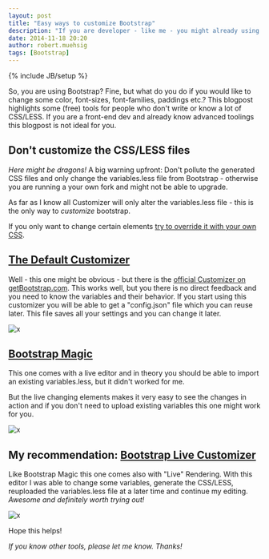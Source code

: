 ```yaml
---
layout: post
title: "Easy ways to customize Bootstrap"
description: "If you are developer - like me - you might already using Bootstrap, but what if you need to change some colors or font-families? Here are some tools that I have found."
date: 2014-11-18 20:20
author: robert.muehsig
tags: [Bootstrap]
---
```

{% include JB/setup %}

So, you are using Bootstrap? Fine, but what do you do if you would like to change some color, font-sizes, font-families, paddings etc.? 
This blogpost highlights some (free) tools for people who don't write or know a lot of CSS/LESS. If you are a front-end dev and already know advanced toolings this blogpost is not ideal for you.

## Don't customize the CSS/LESS files
_Here might be dragons!_ A big warning upfront: Don't pollute the generated CSS files and only change the variables.less file from Bootstrap - otherwise you are running a your own fork and might not be able to upgrade.

As far as I know all Customizer will only alter the variables.less file - this is the only way to _customize_ bootstrap.

If you only want to change certain elements [try to override it with your own CSS](http://bootstrapbay.com/blog/customize-bootstrap/).

## [The Default Customizer](http://getbootstrap.com/customize/)

Well - this one might be obvious - but there is the [official Customizer on getBootstrap.com](http://getbootstrap.com/customize/). This works well, but you there is no direct feedback and you need to know the variables and their behavior. 
If you start using this customizer you will be able to get a "config.json" file which you can reuse later. This file saves all your settings and you can change it later.

![x]({{BASE_PATH}}/assets/md-images/2014-11-18/default-customizer.png "Bootstrap Default Customizer")

## [Bootstrap Magic](http://pikock.github.io/bootstrap-magic/)

This one comes with a live editor and in theory you should be able to import an existing variables.less, but it didn't worked for me.

But the live changing elements makes it very easy to see the changes in action and if you don't need to upload existing variables this one might work for you.

![x]({{BASE_PATH}}/assets/md-images/2014-11-18/magic.png "Bootstrap Magic")

## My recommendation: [Bootstrap Live Customizer](http://bootstrap-live-customizer.com/)

Like Bootstrap Magic this one comes also with "Live" Rendering. With this editor I was able to change some variables, generate the CSS/LESS, reuploaded the variables.less file at a later time and continue my editing.
_Awesome and definitely worth trying out!_

![x]({{BASE_PATH}}/assets/md-images/2014-11-18/live.png "IIS Management Service Delegation")
 
Hope this helps!
 
_If you know other tools, please let me know. Thanks!_